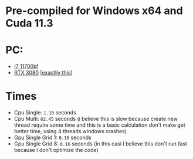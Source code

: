 # Pre-compiled for Windows x64 and Cuda 11.3

# PC:
- [I7 11700kf](https://www.intel.in/content/www/in/en/products/sku/212048/intel-core-i711700kf-processor-16m-cache-up-to-5-00-ghz/specifications.html)
- [RTX 3080](https://www.nvidia.com/es-es/geforce/graphics-cards/30-series/rtx-3080-3080ti/) \[[exactliy this](https://www.pccomponentes.com/msi-geforce-rtx-3080-ventus-3x-plus-oc-lhr-10gb-gddr6x?gclid=CjwKCAjwzeqVBhAoEiwAOrEmzWzoSc1vgd9BMQssqOtsW8Ys1Vjo6o1XrKe_-FgzU8Ulqn9rkDzK2xoConIQAvD_BwE)\]

# Times

- Cpu Single: `1.10` seconds
- Cpu Multi: `62.45` seconds (i believe this is slow because create new thread require some time and this is a basic calculation don't make get better time, using 4 threads windows crashes)
- Gpu Single Grid 1: `0.16` seconds
- Gpu Single Grid 8: `0.16` seconds (in this casi I believe this don't run fast because I don't optimize the code)